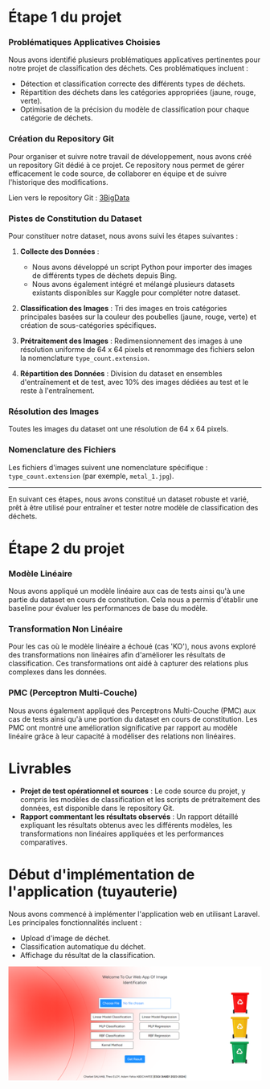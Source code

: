 # Étape 1 du projet

### Problématiques Applicatives Choisies

Nous avons identifié plusieurs problématiques applicatives pertinentes pour notre projet de classification des déchets. Ces problématiques incluent :

- Détection et classification correcte des différents types de déchets.
- Répartition des déchets dans les catégories appropriées (jaune, rouge, verte).
- Optimisation de la précision du modèle de classification pour chaque catégorie de déchets.

### Création du Repository Git

Pour organiser et suivre notre travail de développement, nous avons créé un repository Git dédié à ce projet. Ce repository nous permet de gérer efficacement le code source, de collaborer en équipe et de suivre l'historique des modifications.

Lien vers le repository Git : [3BigData](https://github.com/yahia-adam/3BigData)

### Pistes de Constitution du Dataset

Pour constituer notre dataset, nous avons suivi les étapes suivantes :

1. **Collecte des Données** :
    - Nous avons développé un script Python pour importer des images de différents types de déchets depuis Bing.
    - Nous avons également intégré et mélangé plusieurs datasets existants disponibles sur Kaggle pour compléter notre dataset.

2. **Classification des Images** : Tri des images en trois catégories principales basées sur la couleur des poubelles (jaune, rouge, verte) et création de sous-catégories spécifiques.

3. **Prétraitement des Images** : Redimensionnement des images à une résolution uniforme de 64 x 64 pixels et renommage des fichiers selon la nomenclature `type_count.extension`.

4. **Répartition des Données** : Division du dataset en ensembles d'entraînement et de test, avec 10% des images dédiées au test et le reste à l'entraînement.

### Résolution des Images

Toutes les images du dataset ont une résolution de 64 x 64 pixels.

### Nomenclature des Fichiers

Les fichiers d'images suivent une nomenclature spécifique : `type_count.extension` (par exemple, `metal_1.jpg`).

---

En suivant ces étapes, nous avons constitué un dataset robuste et varié, prêt à être utilisé pour entraîner et tester notre modèle de classification des déchets.

# Étape 2 du projet

### Modèle Linéaire

Nous avons appliqué un modèle linéaire aux cas de tests ainsi qu'à une partie du dataset en cours de constitution. Cela nous a permis d'établir une baseline pour évaluer les performances de base du modèle.

### Transformation Non Linéaire

Pour les cas où le modèle linéaire a échoué (cas 'KO'), nous avons exploré des transformations non linéaires afin d'améliorer les résultats de classification. Ces transformations ont aidé à capturer des relations plus complexes dans les données.

### PMC (Perceptron Multi-Couche)

Nous avons également appliqué des Perceptrons Multi-Couche (PMC) aux cas de tests ainsi qu'à une portion du dataset en cours de constitution. Les PMC ont montré une amélioration significative par rapport au modèle linéaire grâce à leur capacité à modéliser des relations non linéaires.

# Livrables

- **Projet de test opérationnel et sources** : Le code source du projet, y compris les modèles de classification et les scripts de prétraitement des données, est disponible dans le repository Git.
- **Rapport commentant les résultats observés** : Un rapport détaillé expliquant les résultats obtenus avec les différents modèles, les transformations non linéaires appliquées et les performances comparatives.

# Début d'implémentation de l'application (tuyauterie)

Nous avons commencé à implémenter l'application web en utilisant Laravel. Les principales fonctionnalités incluent :

- Upload d'image de déchet.
- Classification automatique du déchet.
- Affichage du résultat de la classification.

![Hiérarchie du Dataset](img.png)